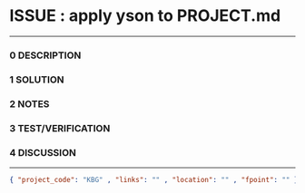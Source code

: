 # ISSUE : apply yson to PROJECT.md
--------------------------------
### 0 DESCRIPTION


### 1 SOLUTION


### 2 NOTES


### 3 TEST/VERIFICATION


### 4 DISCUSSION



--------------------------------
```json
{ "project_code": "KBG" , "links": "" , "location": "" , "fpoint": "" }
```
